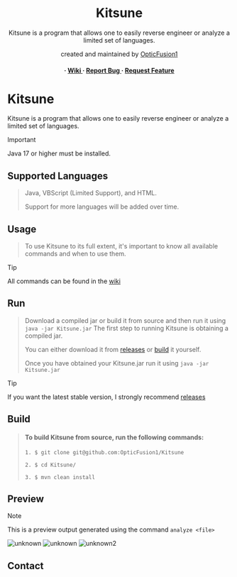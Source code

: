 <div align='center'>

<h1>Kitsune</h1>
<p>Kitsune is a program that allows one to easily reverse engineer or analyze a limited set of languages.</p>

<p>created and maintained by <a href="https://github.com/OpticFusion1">OpticFusion1</a></p>

<h4> <span> · </span> <a href="https://github.com/OpticFusion1/Kitsune/wiki"> Wiki </a> <span> · </span> <a href="https://github.com/OpticFusion1/Kitsune/issues"> Report Bug </a> <span> · </span> <a href="https://github.com/OpticFusion1/Kitsune/issues"> Request Feature </a> </h4>


</div>

# Kitsune
Kitsune is a program that allows one to easily reverse engineer or analyze a limited set of languages.

> [!IMPORTANT]  
> Java 17 or higher must be installed.

## Supported Languages
> Java, VBScript (Limited Support), and HTML.
> 
> Support for more languages will be added over time.

## Usage
>
> To use Kitsune to its full extent, it's important to know all available commands and when to use them. 
>
>

> [!TIP]  
> All commands can be found in the [wiki](https://github.com/OpticFusion1/Kitsune/wiki)  

## Run
> Download a compiled jar or build it from source and then run it using `java -jar Kitsune.jar`
> The first step to running Kitsune is obtaining a compiled jar.
>
> You can either download it from [releases](https://github.com/OpticFusion1/Kitsune/releases) or [build](#build) it yourself.
>
> Once you have obtained your Kitsune.jar run it using `java -jar Kitsune.jar`

> [!TIP]  
> If you want the latest stable version, I strongly recommend [releases](https://github.com/OpticFusion1/Kitsune/releases)

## Build
> #### To build Kitsune from source, run the following commands:
> ```
> 1. $ git clone git@github.com:OpticFusion1/Kitsune
> ```
> ```
> 2. $ cd Kitsune/
> ```
> ```
> 3. $ mvn clean install
> ```

## Preview

> [!NOTE]  
> This is a preview output generated using the command `analyze <file>`

![unknown](https://user-images.githubusercontent.com/37254722/196303016-d5de5e7c-e16a-4caa-92a5-f34d0cc5baa5.png)
![unknown](https://user-images.githubusercontent.com/37254722/196303029-3f5719f7-20a2-47ba-ae71-7f50f3fe2add.png)
![unknown2](https://user-images.githubusercontent.com/37254722/196303030-6d7eec9a-94be-44a0-b01b-d65b4a846f76.png)

## Contact